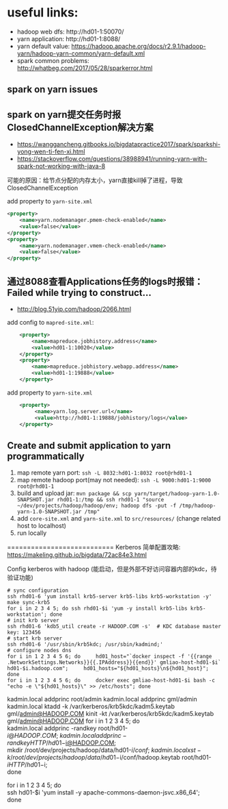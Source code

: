 # useful links:
- hadoop web dfs: http://hd01-1:50070/
- yarn application: http://hd01-1:8088/
- yarn default value: https://hadoop.apache.org/docs/r2.9.1/hadoop-yarn/hadoop-yarn-common/yarn-default.xml
- spark common problems: http://whatbeg.com/2017/05/28/sparkerror.html


spark on yarn issues
-------------------------

## spark on yarn提交任务时报ClosedChannelException解决方案
- https://wanggancheng.gitbooks.io/bigdatapractice2017/spark/sparkshi-yong-wen-ti-fen-xi.html
- https://stackoverflow.com/questions/38988941/running-yarn-with-spark-not-working-with-java-8

可能的原因：给节点分配的内存太小，yarn直接kill掉了进程，导致ClosedChannelException

add property to `yarn-site.xml`

```xml
<property>
    <name>yarn.nodemanager.pmem-check-enabled</name>
    <value>false</value>
</property>
<property>
    <name>yarn.nodemanager.vmem-check-enabled</name>
    <value>false</value>
</property>
```

## 通过8088查看Applications任务的logs时报错：Failed while trying to construct...
- http://blog.51yip.com/hadoop/2066.html

add config to `mapred-site.xml`:

```xml
    <property>
        <name>mapreduce.jobhistory.address</name>
        <value>hd01-1:10020</value>
    </property>
    <property>
        <name>mapreduce.jobhistory.webapp.address</name>
        <value>hd01-1:19888</value>
    </property>
```

add property to `yarn-site.xml`

```xml
    <property>
         <name>yarn.log.server.url</name>
         <value>http://hd01-1:19888/jobhistory/logs</value>
    </property>
```


Create and submit application to yarn programmatically
-------------------------

1. map remote yarn port: `ssh -L 8032:hd01-1:8032 root@rhd01-1`
2. map remote hadoop port(may not needed): `ssh -L 9000:hd01-1:9000 root@rhd01-1`
3. build and upload jar: `mvn package && scp yarn/target/hadoop-yarn-1.0-SNAPSHOT.jar rhd01-1:/tmp && ssh rhd01-1 "source ~/dev/projects/hadoop/hadoop/env; hadoop dfs -put -f /tmp/hadoop-yarn-1.0-SNAPSHOT.jar /tmp"`
4. add `core-site.xml` and `yarn-site.xml` to `src/resources/` (change related host to localhost)
5. run locally


===========================
Kerberos 简单配置攻略: https://makeling.github.io/bigdata/72ac84e3.html


Config kerberos with hadoop (能启动，但是外部不好访问容器内部的kdc，待验证功能)

```
# sync configuration
ssh rhd01-6 'yum install krb5-server krb5-libs krb5-workstation -y'
make sync-krb5
for i in 2 3 4 5; do ssh rhd01-$i 'yum -y install krb5-libs krb5-workstation'; done
# init krb server
ssh rhd01-6 'kdb5_util create -r HADOOP.COM -s'  # KDC database master key: 123456
# start krb server
ssh rhd01-6 '/usr/sbin/krb5kdc; /usr/sbin/kadmind;'
# configure nodes dns
for i in 1 2 3 4 5 6; do     hd01_host="`docker inspect -f '{{range .NetworkSettings.Networks}}{{.IPAddress}}{{end}}' gmliao-host-hd01-$i` hd01-$i.hadoop.com";     hd01_hosts="${hd01_hosts}\n${hd01_host}"; done
for i in 1 2 3 4 5 6; do     docker exec gmliao-host-hd01-$i bash -c "echo -e \"${hd01_hosts}\" >> /etc/hosts"; done
```
kadmin.local addprinc root/admin
kadmin.local addprinc gml/admin
kadmin.local ktadd -k /var/kerberos/krb5kdc/kadm5.keytab gml/admin@HADOOP.COM
kinit -kt /var/kerberos/krb5kdc/kadm5.keytab gml/admin@HADOOP.COM
for i in 1 2 3 4 5; do \
    kadmin.local addprinc -randkey root/hd01-$i@HADOOP.COM; \
    kadmin.local addprinc -randkey HTTP/hd01-$i@HADOOP.COM; \
    mkdir /root/dev/projects/hadoop/data/hd01-$i/conf; \
    kadmin.local xst -k /root/dev/projects/hadoop/data/hd01-$i/conf/hadoop.keytab root/hd01-$i HTTP/hd01-$i; \
done

for i in 1 2 3 4 5; do \
    ssh hd01-$i 'yum install -y apache-commons-daemon-jsvc.x86_64'; \
done


